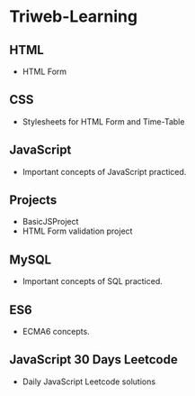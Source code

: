 # Triweb-Learning
## HTML
* HTML Form

## CSS
* Stylesheets for HTML Form and Time-Table

## JavaScript
* Important concepts of JavaScript practiced.

## Projects
* BasicJSProject
* HTML Form validation project

## MySQL
* Important concepts of SQL practiced.

## ES6
* ECMA6 concepts.

## JavaScript 30 Days Leetcode
* Daily JavaScript Leetcode solutions

